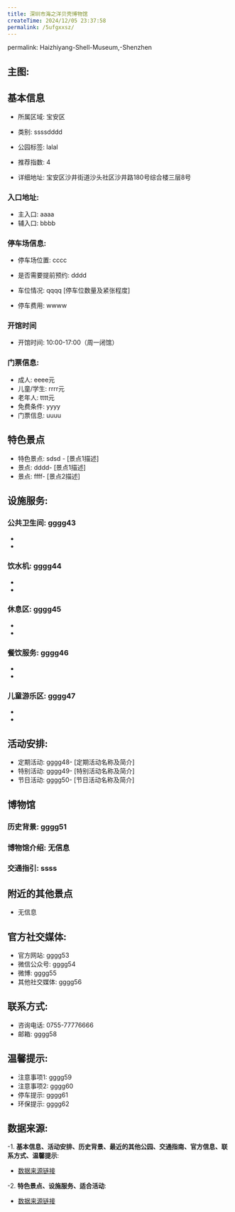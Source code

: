 ```yaml
---
title: 深圳市海之洋贝壳博物馆
createTime: 2024/12/05 23:37:58
permalink: /5ufgxxsz/
---
```

permalink: Haizhiyang-Shell-Museum,-Shenzhen
## 主图:
<ImageCard
image="https://cn.bing.com/th?id=OHR.AlfanzinaLighthouse_ZH-CN9704515669_1920x1080.webp"
title= "深圳市海之洋贝壳博物馆"
description= ""
date="2024/12/05"
href="/"
author="市文化广电旅游体育局"
/>
## 基本信息

- 所属区域: 宝安区

- 类别: ssssdddd

- 公园标签: lalal

- 推荐指数: 4

- 详细地址: 宝安区沙井街道沙头社区沙井路180号综合楼三层8号

### 入口地址:
- 主入口: aaaa
- 辅入口: bbbb
### 停车场信息:
- 停车场位置: cccc

- 是否需要提前预约: dddd

- 车位情况: qqqq [停车位数量及紧张程度]

- 停车费用: wwww

### 开馆时间
- 开馆时间: 10:00-17:00（周一闭馆）

### 门票信息:
- 成人: eeee元
- 儿童/学生: rrrr元
- 老年人: tttt元
- 免费条件: yyyy
- 门票信息: uuuu
## 特色景点
- 特色景点: sdsd - [景点1描述]
- 景点: dddd- [景点1描述]
- 景点: ffff- [景点2描述]
## 设施服务:
### 公共卫生间: gggg43
- 
- 
### 饮水机: gggg44
- 
- 
### 休息区: gggg45
- 
- 
### 餐饮服务: gggg46
- 
- 
### 儿童游乐区: gggg47
- 
- 
## 活动安排:
- 定期活动: gggg48- [定期活动名称及简介]
- 特别活动: gggg49- [特别活动名称及简介]
- 节日活动: gggg50- [节日活动名称及简介]
## 博物馆
### 历史背景: gggg51
### 博物馆介绍: 无信息
### 交通指引: ssss

## 附近的其他景点
- 无信息

## 官方社交媒体:
- 官方网站: gggg53
- 微信公众号: gggg54
- 微博: gggg55
- 其他社交媒体: gggg56

## 联系方式:
- 咨询电话: 0755-77776666
- 邮箱: gggg58

## 温馨提示:
- 注意事项1: gggg59
- 注意事项2: gggg60
- 停车提示: gggg61
- 环保提示: gggg62

## 数据来源:
-1. **基本信息、活动安排、历史背景、最近的其他公园、交通指南、官方信息、联系方式、温馨提示**:
- [数据来源链接](http://wtl.sz.gov.cn/ggfw/whl/bwgylb/index.html)

-2. **特色景点、设施服务、适合活动**:
- [数据来源链接](http://wtl.sz.gov.cn/ggfw/whl/bwgylb/index.html)

